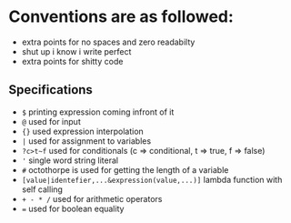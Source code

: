 # Conventions are as followed:
- extra points for no spaces and zero readabilty
- shut up i know i write perfect
- extra points for shitty code

## Specifications
- `$` printing expression coming infront of it
- `@` used for input
- `{}` used expression interpolation
- `|` used for assignment to variables
- `?c>t~f` used for conditionals (c => conditional, t => true, f => false)
- `'` single word string literal
- `#` octothorpe is used for getting the length of a variable
- `[value|identefier,...&expression(value,...)]` lambda function with self calling
- `+ - * /` used for arithmetic operators
- `=` used for boolean equality